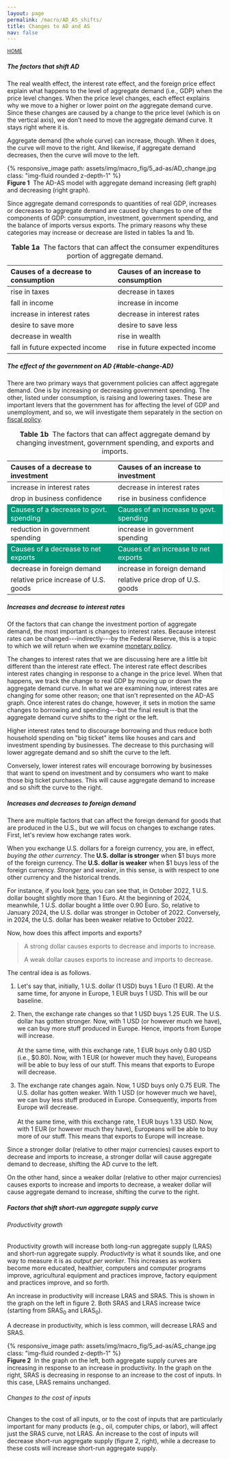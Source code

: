 ```yaml
---
layout: page
permalink: /macro/AD_AS_shifts/
title: Changes to AD and AS
nav: false
---
```


<link rel="stylesheet" href="/assets/css/table.css">

[<small>HOME</small>](/macro/)


##### The factors that shift AD 

The real wealth effect, the interest rate effect, and the foreign price effect explain what happens to the level of aggregate demand (i.e., GDP) when the price level changes. When the price level changes, each effect explains why we move to a higher or lower point *on the* aggregate demand curve. Since these changes are caused by a change to the price level (which is on the vertical axis), we don't need to move the aggregate demand curve. It stays right where it is.

Aggregate demand (the whole curve) can increase, though. When it does, the curve will move to the right. And likewise, if aggregate demand decreases, then the curve will move to the left.


<div class="container">
<div class="row">
	<div class="col-12">
		{% responsive_image path: assets/img/macro_fig/5_ad-as/AD_change.jpg class: "img-fluid rounded z-depth-1" %}
	</div>
</div>
<div class="caption"><div align="left">
<strong>Figure 1</strong>&nbsp;&nbsp;The AD-AS model with aggregate demand increasing (left graph) and decreasing (right graph).</div>
</div>
</div>



Since aggregate demand corresponds to quantities of real GDP, increases or decreases to aggregate demand are caused by changes to one of the components of GDP: consumption, investment, government spending, and the balance of imports versus exports. The primary reasons why these categories may increase or decrease are listed in tables 1a and 1b.



<table class="styled-table">
<thead>
<tr>
<th style="text-align: left;">Causes of a decrease to consumption</th>
<th style="text-align: left;">Causes of an increase to consumption</th>
</tr>

</thead>

<tbody>
<tr>
<td style="text-align: left;">rise in taxes</td>
<td style="text-align: left;">decrease in taxes</td>
</tr>
<tr>
<td style="text-align: left;">fall in income</td>
<td style="text-align: left;">increase in income</td>
</tr>
<tr>
<td style="text-align: left;">increase in interest rates</td>
<td style="text-align: left;">decrease in interest rates</td>
</tr>
<tr>
<td style="text-align: left;">desire to save more</td>
<td style="text-align: left;">desire to save less</td>
</tr>
<tr>
<td style="text-align: left;">decrease in wealth</td>
<td style="text-align: left;">rise in wealth</td>
</tr>
<tr>
<td style="text-align: left;">fall in future expected income</td>
<td style="text-align: left;">rise in future expected income</td>
</tr>
</tbody>
<caption><strong>Table 1a</strong>&nbsp;&nbsp;The factors that can affect the consumer expenditures portion of aggregate demand.</caption>
</table>



##### The effect of the government on AD {#table-change-AD}

There are two primary ways that government policies can affect aggregate demand. One is by increasing or decreasing government spending. The other, listed under consumption, is raising and lowering taxes. These are important levers that the government has for affecting the level of GDP and unemployment, and so, we will investigate them separately in the section on [fiscal policy](/macro/fiscal_1/).


<table class="styled-table">
<thead>
<tr>
<th style="text-align: left;">Causes of a decrease to investment</th>
<th style="text-align: left;">Causes of an increase to investment</th>
</tr>
</thead>

<tbody>
<tr>
<td style="text-align: left; background-color: #ffffff;">increase in interest rates</td>
<td style="text-align: left; background-color: #ffffff;">decrease in interest rates</td>
</tr>
<tr>
<td style="text-align: left; background-color: #ffffff;">drop in business confidence</td>
<td style="text-align: left; background-color: #ffffff;">rise in business confidence</td>
</tr>


<tr>
<td style="text-align: left; background-color: #009879; color: #ffffff;">Causes of a decrease to govt. spending</td>
<td style="text-align: left; background-color: #009879; color: #ffffff;">Causes of an increase to govt. spending</td>
</tr>
<tr>
<td style="text-align: left; background-color: #ffffff;">reduction in government spending</td>
<td style="text-align: left; background-color: #ffffff;">increase in government spending</td>
</tr>

<tr>
<td style="text-align: left; background-color: #009879; color: #ffffff;">Causes of a decrease to net exports</td>
<td style="text-align: left; background-color: #009879; color: #ffffff;">Causes of an increase to net exports</td>
</tr>
<tr>
<td style="text-align: left; background-color: #ffffff;">decrease in foreign demand</td>
<td style="text-align: left; background-color: #ffffff;">increase in foreign demand</td>
</tr>
<tr>
<td style="text-align: left; background-color: #ffffff;">relative price increase of U.S. goods</td>
<td style="text-align: left; background-color: #ffffff;">relative price drop of U.S. goods</td>
</tr>
</tbody>
<caption><strong>Table 1b</strong>&nbsp;&nbsp;The factors that can affect aggregate demand by changing investment, government spending, and exports and imports.</caption>
</table>



##### Increases and decrease to interest rates

Of the factors that can change the investment portion of aggregate demand, the most important is changes to interest rates. Because interest rates can be changed---indirectly---by the Federal Reserve, this is a topic to which we will return when we examine [monetary policy](https://loighic.net/macro/fed_1/).

The changes to interest rates that we are discussing here are a little bit different than the interest rate effect. The interest rate effect describes interest rates changing in response to a change in the price level. When that happens, we track the change to real GDP by moving up or down the aggregate demand curve. In what we are examining now, interest rates are changing for some other reason; one that isn't represented on the AD-AS graph. Once interest rates do change, however, it sets in motion the same changes to borrowing and spending---but the final result is that the aggregate demand curve shifts to the right or the left.

Higher interest rates tend to discourage borrowing and thus reduce both household spending on "big ticket" items like houses and cars and investment spending by businesses. The decrease to this purchasing will lower aggregate demand and so shift the curve to the left.

Conversely, lower interest rates will encourage borrowing by businesses that want to spend on investment and by consumers who want to make those big ticket purchases. This will cause aggregate demand to increase and so shift the curve to the right.

##### Increases and decreases to foreign demand

There are multiple factors that can affect the foreign demand for goods that are produced in the U.S., but we will focus on changes to exchange rates. First, let's review how exchange rates work.

When you exchange U.S. dollars for a foreign currency, you are, in effect, *buying the other currency*. The **U.S. dollar is stronger** when \$1 buys more of the foreign currency. The **U.S. dollar is weaker** when \$1 buys less of the foreign currency. *Stronger* and *weaker*, in this sense, is with respect to one other currency and the historical trends.  


 For instance, if you look [here](https://www.google.com/finance/quote/USD-EUR?window=5Y), you can see that, in October 2022, 1 U.S. dollar bought slightly more than 1 Euro. At the beginning of 2024, meanwhile, 1 U.S. dollar bought a little over 0.90 Euro. So, relative to January 2024, the U.S. dollar was stronger in October of 2022. Conversely, in 2024, the U.S. dollar has been weaker relative to October 2022.

Now, how does this affect imports and exports?

> A strong dollar causes exports to decrease and imports to increase.
>
> A weak dollar causes exports to increase and imports to decrease.


The central idea is as follows. 

1. Let's say that, initially, 1 U.S. dollar (1 USD) buys 1 Euro (1 EUR). At the same time, for anyone in Europe, 1 EUR buys 1 USD. This will be our baseline.

2. Then, the exchange rate changes so that 1 USD buys 1.25 EUR. The U.S. dollar has gotten stronger. Now, with 1 USD (or however much we have), we can buy more stuff produced in Europe. Hence, imports from Europe will increase.<br><br>
At the same time, with this exchange rate, 1 EUR buys only 0.80 USD (i.e., \$0.80). Now, with 1 EUR (or however much they have), Europeans will be able to buy less of our stuff. This means that exports to Europe will decrease.

3. The exchange rate changes again. Now, 1 USD buys only 0.75 EUR. The U.S. dollar has gotten weaker. With 1 USD (or however much we have), we can buy less stuff produced in Europe. Consequently, imports from Europe will decrease.<br><br>
At the same time, with this exchange rate, 1 EUR buys 1.33 USD. Now, with 1 EUR (or however much they have), Europeans will be able to buy more of our stuff. This means that exports to Europe will increase.


Since a stronger dollar (relative to other major currencies) causes export to decrease and imports to increase, a stronger dollar will cause aggregate demand to decrease, shifting the AD curve to the left.

On the other hand, since a weaker dollar (relative to other major currencies) causes exports to increase and imports to decrease, a weaker dollar will cause aggregate demand to increase, shifting the curve to the right.



##### Factors that shift short-run aggregate supply curve

###### Productivity growth

Productivity growth will increase both long-run aggregate supply (LRAS) and short-run aggregate supply. *Productivity* is what it sounds like, and one way to measure it is as *output per worker*. This increases as workers become more educated, healthier, computers and computer programs improve, agricultural equipment and practices improve, factory equipment and practices improve, and so forth. 

An increase in productivity will increase LRAS and SRAS. This is shown in the graph on the left in figure 2. Both SRAS and LRAS increase twice (starting from SRAS<sub>0</sub> and LRAS<sub>0</sub>).

A decrease in productivity, which is less common, will decrease LRAS and SRAS.


<div class="container">
<div class="row">
	<div class="col-12">
		{% responsive_image path: assets/img/macro_fig/5_ad-as/AS_change.jpg class: "img-fluid rounded z-depth-1" %}
	</div>
</div>
<div class="caption"><div align="left">
<strong>Figure 2</strong>&nbsp;&nbsp;In the graph on the left, both aggregate supply curves are increasing in response to an increase in productivity. In the graph on the right, SRAS is decreasing in response to an increase to the cost of inputs. In this case, LRAS remains unchanged.</div>
</div>
</div>


###### Changes to the cost of inputs

Changes to the cost of all inputs, or to the cost of inputs that are particularly important for many products (e.g., oil, computer chips, or labor), will affect just the SRAS curve, not LRAS. An increase to the cost of inputs will decrease short-run aggregate supply (figure 2, right), while a decrease to these costs will increase short-run aggregate supply.
